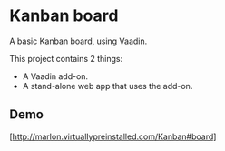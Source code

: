 Kanban board
============

A basic Kanban board, using Vaadin.

This project contains 2 things:
* A Vaadin add-on.
* A stand-alone web app that uses the add-on.


Demo
----

[http://marlon.virtuallypreinstalled.com/Kanban#board]
